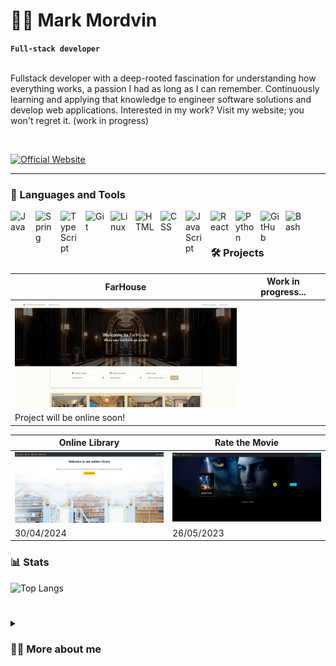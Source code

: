 # 🏂🏻 Mark Mordvin

**`Full-stack developer`**

<p>
<br>
Fullstack developer with a deep-rooted fascination for understanding how everything works, a passion I had as long as I can remember. Continuously learning and applying that knowledge to engineer software solutions and develop web applications. Interested in my work? Visit my website; you won't regret it. (work in progress)
</p>
<br>
   <p align="left">
      <a href="work in progress">
         <img alt="Official Website" href="" title="Official Website" src="https://img.shields.io/badge/My Website-%233880FF.svg?style=for-the-badge&logo=Ionic&logoColor=white"/></a>
   </p>

---

### 🧰 Languages and Tools

<img align="left" alt="Java" width="30px" style="padding-right:10px;" src="https://cdn.jsdelivr.net/gh/devicons/devicon/icons/java/java-original.svg"/>
<img align="left" alt="Spring" width="30px" style="padding-right:10px;" src="https://cdn.jsdelivr.net/gh/devicons/devicon/icons/spring/spring-original.svg" />
<img align="left" alt="TypeScript" width="30px" style="padding-right:10px;" src="https://cdn.jsdelivr.net/gh/devicons/devicon/icons/typescript/typescript-plain.svg" />
<img align="left" alt="Git" width="30px" style="padding-right:10px;" src="https://cdn.jsdelivr.net/gh/devicons/devicon/icons/git/git-original.svg" />
<img align="left" alt="Linux" width="30px" style="padding-right:10px;" src="https://cdn.jsdelivr.net/gh/devicons/devicon/icons/linux/linux-original.svg" />
<img align="left" alt="HTML" width="30px" style="padding-right:10px;" src="https://cdn.jsdelivr.net/gh/devicons/devicon/icons/html5/html5-plain.svg" />
<img align="left" alt="CSS" width="30px" style="padding-right:10px;" src="https://cdn.jsdelivr.net/gh/devicons/devicon/icons/css3/css3-plain.svg" />
<img align="left" alt="JavaScript" width="30px" style="padding-right:10px;" src="https://cdn.jsdelivr.net/gh/devicons/devicon/icons/javascript/javascript-plain.svg" />
<img align="left" alt="React" width="30px" style="padding-right:10px;" src="https://cdn.jsdelivr.net/gh/devicons/devicon/icons/react/react-original.svg" />
<img align="left" alt="Python" width="30px" style="padding-right:10px;" src="https://cdn.jsdelivr.net/gh/devicons/devicon/icons/python/python-plain.svg" />
<img align="left" alt="GitHub" width="30px" style="padding-right:10px;" src="https://cdn.jsdelivr.net/gh/devicons/devicon/icons/github/github-original.svg" />
<img align="left" alt="Bash" width="30px" style="padding-right:10px;" src="https://cdn.jsdelivr.net/gh/devicons/devicon/icons/bash/bash-original.svg" />
<br />

#

### 🛠️ Projects

| FarHouse | Work in progress... |
| ------- | ----------- |
| <a href="https://github.com/MarkMdvn/FarHouse"><img src="https://github.com/MarkMdvn/FarHouse/blob/main/Hotel-Project-Frontend/public/readme-images/1-Main-Homepage.png" alt="FarHouse" width="400px"></a> |  |
| Project will be online soon! |  

| Online Library | Rate the Movie |
| ------- | ----------- |
| <a href="https://github.com/DaVinci0003/LibraryDemo"><img src="https://github.com/DaVinci0003/LibraryDemo/blob/main/images/img.png" alt="Online Library" width="400px"></a> | <a href="https://github.com/MarkMdvn/Movie-Rating-WebApp"><img src="https://github.com/MarkMdvn/Movie-Rating-WebApp/blob/main/images/Main_img.png" alt="Rate a Movie" width="400px"></a> |
| 30/04/2024 | 26/05/2023 |
### 📊 Stats

<!-- different achievments -->
![Top Langs](https://github-readme-stats.vercel.app/api/top-langs/?username=MarkMdvn&layout=compact&theme=dark)

#

<details>
 <summary><h3>👨‍💻 More about me </h3></summary>
   <!-- more about me -->
 Fullstack Developer who is finishing the second year of the associate degree DAM(Desarrollo de Aplicaciones Multiplataforma) since the degree is a relevant requirement. I carry out all kinds of work on my own and have numerous projects that demonstrate my knowledge in the following technologies: Java, Spring Boot, SQL (PostgreSQL and MySQL), Maven, HTML, CSS, JavaScript, Python, Git, and more.

Besides my studies, I always learn things on my own, so after so much time, I have acquired knowledge that allows me to develop both the backend and the frontend of web applications.

My goal is to enter this sector to start my career and constantly develop myself since it is something I enjoy, besides allowing me to achieve my objectives.
